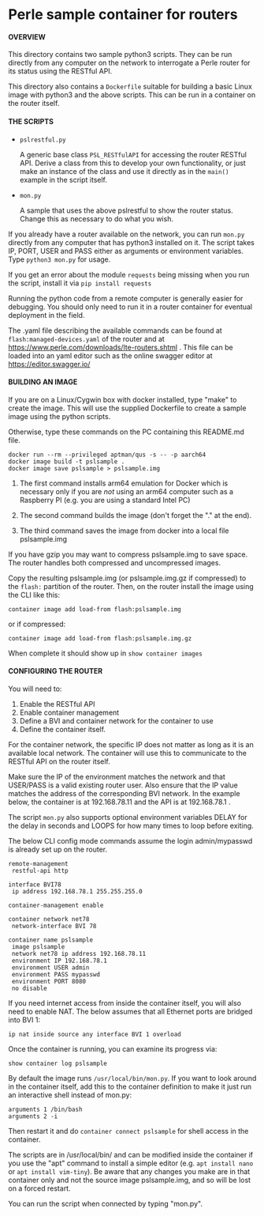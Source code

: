 # Perle sample container for routers

#### OVERVIEW

This directory contains two sample python3 scripts.  They can be run
directly from any computer on the network to interrogate a Perle router
for its status using the RESTful API.

This directory also contains a `Dockerfile` suitable for building
a basic Linux image with python3 and the above scripts.
This can be run in a container on the router itself.

#### THE SCRIPTS

- `pslrestful.py`

	A generic base class `PSL_RESTfulAPI` for accessing the router RESTful API.
	Derive a class from this to develop your own functionality, or just make
	an instance of the class and use it directly as in the `main()` example
	in the script itself.

- `mon.py`

	A sample that uses the above pslrestful to show the router status.
	Change this as necessary to do what you wish.

If you already have a router available on the network, you can run
`mon.py` directly from any computer that has python3 installed on it.
The script takes IP, PORT, USER and PASS either as arguments or
environment variables.  Type `python3 mon.py` for usage.

If you get an error about the module `requests` being missing when
you run the script, install it via `pip install requests`

Running the python code from a remote computer is generally easier
for debugging.  You should only need to run it in a router container
for eventual deployment in the field.

The .yaml file describing the available commands can be
found at `flash:managed-devices.yaml` of the router and at
<https://www.perle.com/downloads/lte-routers.shtml> .
This file can be loaded into an yaml editor such as the
online swagger editor at <https://editor.swagger.io/>

#### BUILDING AN IMAGE

If you are on a Linux/Cygwin box with docker installed,
type "make" to create the image.  This will use the supplied
Dockerfile to create a sample image using the python scripts.

Otherwise, type these commands on the PC containing this README.md file.

	docker run --rm --privileged aptman/qus -s -- -p aarch64
	docker image build -t pslsample .
	docker image save pslsample > pslsample.img

1. The first command installs arm64 emulation for Docker which is necessary
only if you are *not* using an arm64 computer such as a Raspberry PI
(e.g. you are using a standard Intel PC)

2. The second command builds the image (don't forget the "." at the end).

3. The third command saves the image from docker into a local file pslsample.img

If you have gzip you may want to compress pslsample.img to save space.
The router handles both compressed and uncompressed images.

Copy the resulting pslsample.img (or pslsample.img.gz if compressed)
to the `flash:` partition of the router.  Then, on the router install the
image using the CLI like this:

	container image add load-from flash:pslsample.img

or if compressed:

	container image add load-from flash:pslsample.img.gz

When complete it should show up in `show container images`

#### CONFIGURING THE ROUTER

You will need to:

1. Enable the RESTful API
2. Enable container management
3. Define a BVI and container network for the container to use
4. Define the container itself.

For the container network, the specific IP does not matter as long as
it is an available local network.  The container will use this to
communicate to the RESTful API on the router itself.

Make sure the IP of the environment matches the network and that USER/PASS
is a valid existing router user.  Also ensure that the IP value matches
the address of the corresponding BVI network.  In the example below,
the container is at 192.168.78.11 and the API is at 192.168.78.1 .

The script `mon.py` also supports optional environment variables DELAY for
the delay in seconds and LOOPS for how many times to loop before exiting.

The below CLI config mode commands assume the login admin/mypasswd
is already set up on the router.

    remote-management
	 restful-api http

	interface BVI78
	 ip address 192.168.78.1 255.255.255.0

    container-management enable

	container network net78
	 network-interface BVI 78

	container name pslsample
	 image pslsample
	 network net78 ip address 192.168.78.11
	 environment IP 192.168.78.1
	 environment USER admin
	 environment PASS mypasswd
	 environment PORT 8080
	 no disable

If you need internet access from inside the container itself, you will
also need to enable NAT.  The below assumes that all Ethernet ports are
bridged into BVI 1:

	ip nat inside source any interface BVI 1 overload

Once the container is running, you can examine its progress via:

	show container log pslsample

By default the image runs `/usr/local/bin/mon.py`.
If you want to look around in the container itself,
add this to the container definition to make it just
run an interactive shell instead of mon.py:

	arguments 1 /bin/bash
	arguments 2 -i

Then restart it and do `container connect pslsample` for shell
access in the container.

The scripts are in /usr/local/bin/ and can be modified inside the
container if you use the "apt" command to install a simple editor
(e.g. `apt install nano` or `apt install vim-tiny`).  Be aware that
any changes you make are in that container only and not the source
image pslsample.img, and so will be lost on a forced restart.

You can run the script when connected by typing "mon.py".
